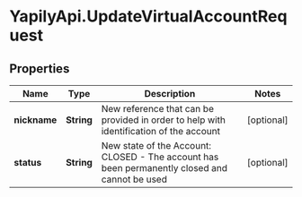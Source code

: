 # YapilyApi.UpdateVirtualAccountRequest

## Properties

Name | Type | Description | Notes
------------ | ------------- | ------------- | -------------
**nickname** | **String** | New reference that can be provided in order to help with identification of the account | [optional] 
**status** | **String** | New state of the Account: CLOSED - The account has been permanently closed and cannot be used | [optional] 


